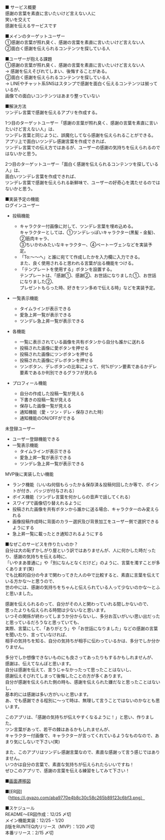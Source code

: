 ■ サービス概要  
感謝の言葉を素直に言いたいけど言えない人に    
笑いを交えて  
感謝を伝えるサービスです  

■メインのターゲットユーザー  
①感謝の言葉が照れ臭く、感謝の言葉を素直に言いたいけど言えない人  
②面白く感謝を伝えられるコンテンツを探している人  

■ユーザーが抱える課題  
①感謝の言葉が照れ臭く、感謝の言葉を素直に言いたいけど言えない人  
  → 感謝を伝えそびれてしまい、後悔することがある。  
②面白く感謝を伝えられるコンテンツを探している人  
  → LINEやチャット系SNSはスタンプで感謝を面白く伝えるコンテンツは揃っているが、  
    画像での面白いコンテンツはあまり整っていない  

■解決方法  
ツンデレ言葉で感謝を伝えるアプリを作成する。  

1つ目のターゲットユーザー「感謝の言葉が照れ臭く、感謝の言葉を素直に言いたいけど言えない人」は、  
ツンデレ言葉と同じように、誤魔化してなら感謝を伝えられることができる。  
アプリ上で面白いツンデレ感謝言葉を作成できれば、  
ツンデレ言葉での伝え方ではあるが、ユーザーの感謝の気持ちを伝えられるのではないかと思う。  

2つ目のターゲットユーザー「面白く感謝を伝えられるコンテンツを探している人」は、  
面白いツンデレ言葉を作成できれば、  
ツンデレ言葉で感謝を伝えられる新鮮味で、ユーザーの好奇心を満たせるのではないかと思う。  

■実装予定の機能  
ログインユーザー  
- 投稿機能  
  - キャラクター付画像に対して、ツンデレ言葉を埋め込める。  
    キャラクターとしては、①ツンデレっぽいキャラクター(黒髪・金髪)、②筋肉キャラ、  
    ③ちいかわみたいなキャラクター、④ベートーヴェンなどを実装予定。  
  - 「To:〜〜へ」と誰に宛てて作成したかを入力欄に入力できる。  
    また、良く使用されると思われる言葉が出る機能をつける。  
  - 「テンプレートを使用する」ボタンを設置する。  
    テンプレートは、「感謝①、感謝②、お世話になりました①、お世話になりました②、  
    プレゼントもらった時、好きをツン多めで伝える時」などを実装予定。  

- 一覧表示機能  
  - タイムラインが表示できる  
  - 愛急上昇一覧が表示できる  
  - ツンデレ急上昇一覧が表示できる  

- 各機能  
  - 一覧に表示されている画像を共有ボタンから自分も誰かに送れる  
  - 投稿された画像に愛ボタンを押せる  
  - 投稿された画像にツンボタンを押せる  
  - 投稿された画像にデレボタンを押せる  
  - ツンボタン、デレボタンの比率によって、何%がツン要素であるかデレ要素であるか判別できるグラフが見れる  

- プロフィール機能  
  - 自分の作成した投稿一覧が見える  
  - 下書きの投稿一覧が見える  
  - 保存した画像一覧が見える  
  - 通知機能（愛・ツン・デレ・保存された時）  
  - 通知機能のON/OFFができる  


未登録ユーザー  
- ユーザー登録機能できる  
- 一覧表示機能  
  - タイムラインが表示できる  
  - 愛急上昇一覧が表示できる  
  - ツンデレ急上昇一覧が表示できる  


MVP後に実装したい機能  
- ランク機能（いいね何個もらったか＆保存済＆投稿何回したか等で、ポイントが付き、バッジが付与される）  
- ボイス機能（ツンデレ言葉を何かしらの音声で話してくれる）  
- スワイプで画像切り替えれるように  
- 投稿された画像を共有ボタンから誰かに送る場合、キャラクターのみ変えられる  
- 画像投稿作成時に背面のカラー選択及び背景加工をユーザー側で選択できるようにする  
- 急上昇一覧に載ったとき通知されるようにする  

■なぜこのサービスを作りたいのか？  
自分は大の恥ずかしがり屋という訳ではありませんが、人に何かした時だったり、感謝の気持ちを伝える時に、  
「いやまあ普通に」や「別になんとなくだけど」のように、言葉を濁すことが多くあります(笑)  
でも比較的自分の今まで関わってきた人の中で比較すると、素直に言葉を伝えている方かな〜と思うので、  
世の中には、感謝の気持ちをちゃんと伝えられている人って少ないのかな〜とふと思いました。  

感謝を伝えられるのって、自分がその人と関わっていれる間しかないので、  
思ったよりも伝えられる時間は少ないなと思います。   
いつその関係が終わってしまうか分からないし、多分お互いがいい思い出だったと思っているだろうなと思っていても、  
実際、言葉にして、「ありがとう」や「お世話になりました」などの感謝の言葉を聞いたり、言っていなければ、  
相手の気持ちを知る、自分の気持ちが相手に伝わっているかは、多分でしか分かりません。  

多分でしか想像できないものにも良さってあったりもするかもしれませんが、  
感謝は、伝えてなんぼと思います。  
自分は感謝を伝えて、言うじゃなかったって思ったことはないし、  
感謝伝えそびれてしまって後悔したことの方が多くあります。  
自分が感謝を伝えられた側の時も、感謝を伝えられた嫌だなと思ったことはないし、  
基本的には感謝は多い方がいいと思います。  
あ、でも感謝できる程別に〜って時は、無理して言うことではないのかなとも思います。  

このアプリは、「感謝の気持ちが伝えやすくなるように！」と思い、作りました。  
ツン言葉があって、若干の棘はあるかもしれませんが、  
キャラクター付画像で、キャラクターが言ってくれているようなものなので、あまり気にしないで下さい(笑)  

また、このアプリはツンデレ感謝言葉なので、素直な感謝って言う感じではありません。  
いつかは自分の言葉で、素直な気持ちが伝えられたらいいですね！  
ぜひこのアプリで、感謝の言葉を伝える練習をしてみて下さい！  

■[画面遷移図](https://www.figma.com/file/pbRvQN5oIm0g430JMRPA5n/%E7%94%BB%E9%9D%A2%E9%81%B7%E7%A7%BB%E5%9B%B3?node-id=0%3A1&t=2d0GptdcKxzEz0rD-1)

■[ER図]（https://i.gyazo.com/aba9770e4b8c30c58c265b89123c6bf3.png）

■スケジュール  
README〜ER図作成：12/25 〆切  
メイン機能実装：12/25 - 1/20  
β版をRUNTEQ内リリース（MVP）：1/20 〆切  
本番リリース：2/15 〆切  